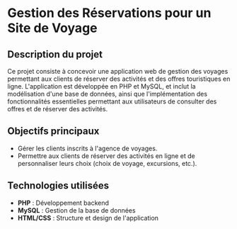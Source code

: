 # Gestion des Réservations pour un Site de Voyage

## Description du projet

Ce projet consiste à concevoir une application web de gestion des voyages permettant aux clients de réserver des activités et des offres touristiques en ligne. L'application est développée en PHP et MySQL, et inclut la modélisation d'une base de données, ainsi que l'implémentation des fonctionnalités essentielles permettant aux utilisateurs de consulter des offres et de réserver des activités.

## Objectifs principaux

- Gérer les clients inscrits à l'agence de voyages.
- Permettre aux clients de réserver des activités en ligne et de personnaliser leurs choix (choix de voyage, excursions, etc.).

## Technologies utilisées

- **PHP** : Développement backend
- **MySQL** : Gestion de la base de données
- **HTML/CSS** : Structure et design de l'application